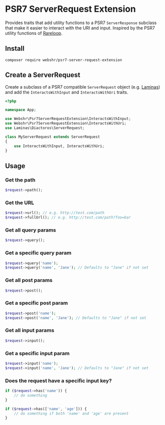 # PSR7 ServerRequest Extension

Provides traits that add utility functions to a PSR7 `ServerResponse` subclass that make it easier to interact with the URI and input. Inspired by the  PSR7 utility functions of [Rareloop](https://github.com/Rareloop/psr7-server-request-extension).

## Install

`composer require webshr/psr7-server-request-extension`

## Create a ServerRequest

Create a subclass of a PSR7 compatible `ServerRequest` object (e.g. [Laminas](https://github.com/laminas/laminas-diactoros)) and add the `InteractsWithInput` and `InteractsWithUri` traits.

```php
<?php

namespace App;

use Webshr\Psr7ServerRequestExtension\InteractsWithInput;
use Webshr\Psr7ServerRequestExtension\InteractsWithUri;
use Laminas\Diactoros\ServerRequest;

class MyServerRequest extends ServerRequest
{
    use InteractsWithInput, InteractsWithUri;
}
```

## Usage

### Get the path

```php
$request->path();
```

### Get the URL

```php
$request->url(); // e.g. http://test.com/path
$request->fullUrl(); // e.g. http://test.com/path?foo=bar
```

### Get all query params

```php
$request->query();
```

### Get a specific query param

```php
$request->query('name');
$request->query('name', 'Jane'); // Defaults to "Jane" if not set
```

### Get all post params

```php
$request->post();
```

### Get a specific post param

```php
$request->post('name');
$request->post('name', 'Jane'); // Defaults to "Jane" if not set
```

### Get all input params

```php
$request->input();
```

### Get a specific input param

```php
$request->input('name');
$request->input('name', 'Jane'); // Defaults to "Jane" if not set
```

### Does the request have a specific input key?

```php
if ($request->has('name')) {
    // do something
}

if ($request->has(['name', 'age'])) {
    // do something if both 'name' and 'age' are present
}
```
